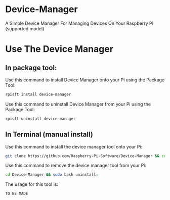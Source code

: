 # Device-Manager
A Simple Device Manager For Managing Devices On Your Raspberry Pi (supported model)

# Use The Device Manager
## In package tool:
Use this command to install Device Manager onto your Pi using the Package Tool:
```bash
rpisft install device-manager
```
Use this command to uninstall Device Manager from your Pi using the Package Tool:
```bash
rpisft uninstall device-manager
```
## In Terminal (manual install)
Use this command to install the device manager tool onto your Pi:
```bash
git clone https://github.com/Raspberry-Pi-Software/Device-Manager && cd Device-Manager && sudo bash post-install;
```
Use this command to remove the device manager tool from your Pi:
```bash
cd Device-Manager && sudo bash uninstall;
```
The usage for this tool is:
```bash
TO BE MADE
```
